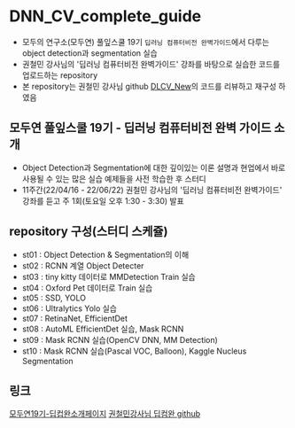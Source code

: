 # DNN_CV_complete_guide
* 모두의 연구소(모두연) 풀잎스쿨 19기 `딥러닝 컴퓨터비전 완벽가이드`에서 다루는 object detection과 segmentation 실습
* 권철민 강사님의 '딥러닝 컴퓨터비전 완벽가이드' 강좌를 바탕으로 실습한 코드를 업로드하는 repository
* 본 repository는 권철민 강사님 github [DLCV_New](https://github.com/chulminkw/DLCV_New)의 코드를 리뷰하고 재구성 하였음

## 모두연 풀잎스쿨 19기 - 딥러닝 컴퓨터비전 완벽 가이드 소개
* Object Detection과 Segmentation에 대한 깊이있는 이론 설명과 현업에서 바로 사용될 수 있는 많은 실습 예제들을 사전 학습한 후 스터디
* 11주간(22/04/16 - 22/06/22) 권철민 강사님의 '딥러닝 컴퓨터비전 완벽가이드' 강좌를 듣고 주 1회(토요일 오후 1:30 - 3:30) 발표

## repository 구성(스터디 스케쥴)
* st01 : Object Detection & Segmentation의 이해
* st02 : RCNN 계열 Object Detecter
* st03 : tiny kitty 데이터로 MMDetection Train 실습
* st04 : Oxford Pet 데이터로 Train 실습
* st05 : SSD, YOLO
* st06 : Ultralytics Yolo 실습
* st07 : RetinaNet, EfficientDet
* st08 : AutoML EfficientDet 실습, Mask RCNN
* st09 : Mask RCNN 실습(OpenCV DNN, MM Detection)
* st10 : Mask RCNN 실습(Pascal VOC, Balloon), Kaggle Nucleus Segmentation

## 링크
[모두연19기-딥컵완소개페이지](https://modulabs.co.kr/product/flip18th-7042-2022-03-23-100228/)
[권철민강사님 딥컴완 github](https://github.com/chulminkw/DLCV_New)

